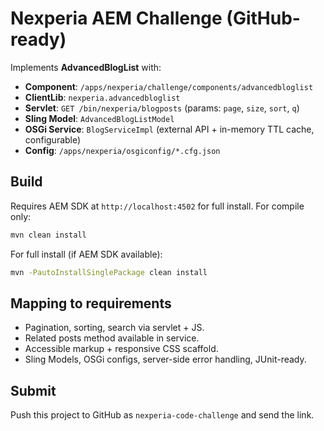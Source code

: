 # Nexperia AEM Challenge (GitHub-ready)

Implements **AdvancedBlogList** with:
- **Component**: `/apps/nexperia/challenge/components/advancedbloglist`
- **ClientLib**: `nexperia.advancedbloglist`
- **Servlet**: `GET /bin/nexperia/blogposts` (params: `page`, `size`, `sort`, `q`)
- **Sling Model**: `AdvancedBlogListModel`
- **OSGi Service**: `BlogServiceImpl` (external API + in-memory TTL cache, configurable)
- **Config**: `/apps/nexperia/osgiconfig/*.cfg.json`

## Build
Requires AEM SDK at `http://localhost:4502` for full install. For compile only:
```bash
mvn clean install
```
For full install (if AEM SDK available):
```bash
mvn -PautoInstallSinglePackage clean install
```

## Mapping to requirements
- Pagination, sorting, search via servlet + JS.
- Related posts method available in service.
- Accessible markup + responsive CSS scaffold.
- Sling Models, OSGi configs, server-side error handling, JUnit-ready.

## Submit
Push this project to GitHub as `nexperia-code-challenge` and send the link.